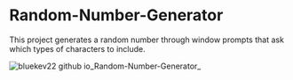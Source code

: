 # Random-Number-Generator

This project generates a random number through window prompts that ask which types of characters to include.

![bluekev22 github io_Random-Number-Generator_](https://user-images.githubusercontent.com/84198162/122150724-45364700-ce2c-11eb-9142-a2e0ab4a4a2e.png)

